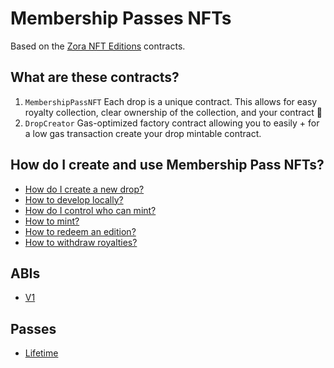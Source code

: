 # Membership Passes NFTs

Based on the [Zora NFT Editions](https://github.com/ourzora/nft-editions) contracts.

## What are these contracts?

1. `MembershipPassNFT`
   Each drop is a unique contract.
   This allows for easy royalty collection, clear ownership of the collection, and your contract 🎉
2. `DropCreator`
   Gas-optimized factory contract allowing you to easily + for a low gas transaction create your drop mintable contract.

## How do I create and use Membership Pass NFTs?

- [How do I create a new drop?](./doc/create-a-drop.md)
- [How to develop locally?](./doc/develop.md)
- [How do I control who can mint?](./doc/permissioning.md)
- [How to mint?](./doc/minting.md)
- [How to redeem an edition?](./doc/redemption.md)
- [How to withdraw royalties?](./doc/withdraw.md)

## ABIs

- [V1](https://github.com/joinzien/zien-pass/blob/main/abi/pass_v1.json)

## Passes

- [Lifetime](https://opensea.io/collection/zien-lifetime-membership)
